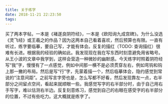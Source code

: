 ```yaml
---
title: 关于练字
date: 2018-11-21 22:23:50
tags:
---
```


买了两本字帖，一本是《褚遂良阴符经》，一本是《欧阳询九成宫碑》。为什么没选《灵飞经》或王羲之的作品？因为这两本自己看着喜欢，然后预算也有限。一直有听过，练字要临摹，要自己写，才能有体会。反复的描红（TODO: 查询描红）很难有长进。根据我的经验的确如此。我发现现在我在写东西时刻意避免用省略号。从王小波的文章中我学到，这样会营造一种微妙的幽默感。今天练字时照着阴符经写“我”字，慢慢有了一点感觉，例如中间那一横不是必须贯穿左右，例如弯钩和钩上那一撇的布局。然后是写“行”字，先蒙着描一个，然后临摹体会，隐约感觉到常说的“注意间距”。之前写言字旁也是，怎么写都不好看，然后发现靠左一点，右半部分之间留点空间，看起来就顺眼一些。我感觉写字的右半部分时，由于自己用右手写字，难以估测右半边。反复刻意练习，感觉到自己的右眼在感受字的右半部分的位置，不过有些吃力。这大概就是练字了。
